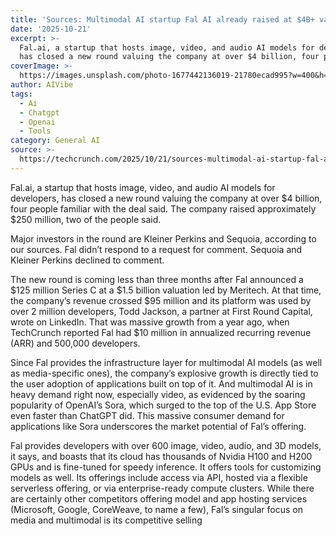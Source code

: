 ```yaml
---
title: 'Sources: Multimodal AI startup Fal AI already raised at $4B+ valuation'
date: '2025-10-21'
excerpt: >-
  Fal.ai, a startup that hosts image, video, and audio AI models for developers,
  has closed a new round valuing the company at over $4 billion, four peo...
coverImage: >-
  https://images.unsplash.com/photo-1677442136019-21780ecad995?w=400&h=200&fit=crop&auto=format
author: AIVibe
tags:
  - Ai
  - Chatgpt
  - Openai
  - Tools
category: General AI
source: >-
  https://techcrunch.com/2025/10/21/sources-multimodal-ai-startup-fal-ai-already-raised-at-4b-valuation/
---
```

Fal.ai, a startup that hosts image, video, and audio AI models for developers, has closed a new round valuing the company at over $4 billion, four people familiar with the deal said. The company raised approximately $250 million, two of the people said.

Major investors in the round are Kleiner Perkins and Sequoia, according to our sources. Fal didn’t respond to a request for comment. Sequoia and Kleiner Perkins declined to comment.


	
	




	
	



The new round is coming less than three months after Fal announced a $125 million Series C at a $1.5 billion valuation led by Meritech. At that time, the company’s revenue crossed $95 million and its platform was used by over 2 million developers, Todd Jackson, a partner at First Round Capital, wrote on LinkedIn. That was massive growth from a year ago, when TechCrunch reported Fal had $10 million in annualized recurring revenue (ARR) and 500,000 developers.

Since Fal provides the infrastructure layer for multimodal AI models (as well as media-specific ones), the company’s explosive growth is directly tied to the user adoption of applications built on top of it. And multimodal AI is in heavy demand right now, especially video, as evidenced by the soaring popularity of OpenAI’s Sora, which surged to the top of the U.S. App Store even faster than ChatGPT did. This massive consumer demand for applications like Sora underscores the market potential of Fal’s offering.

Fal provides developers with over 600 image, video, audio, and 3D models, it says, and boasts that its cloud has thousands of Nvidia H100 and H200 GPUs and is fine-tuned for speedy inference. It offers tools for customizing models as well. Its offerings include access via API, hosted via a flexible serverless offering, or via enterprise-ready compute clusters. While there are certainly other competitors offering model and app hosting services (Microsoft, Google, CoreWeave, to name a few), Fal’s singular focus on media and multimodal is its competitive selling 
